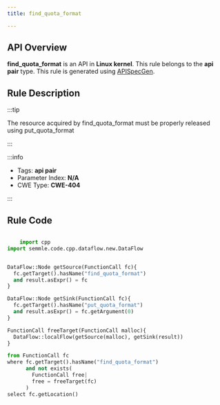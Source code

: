 ```yaml
---
title: find_quota_format

---
```



## API Overview
**find_quota_format** is an API in **Linux kernel**. This rule belongs to the **api pair** type. This rule is generated using [APISpecGen](../../tools/APISpecGen).
## Rule Description

:::tip

The resource acquired by find_quota_format must be properly released using put_quota_format

:::

:::info

- Tags: **api pair**
- Parameter Index: **N/A**
- CWE Type: **CWE-404**

:::

## Rule Code
```python

    import cpp
import semmle.code.cpp.dataflow.new.DataFlow


DataFlow::Node getSource(FunctionCall fc){
  fc.getTarget().hasName("find_quota_format")
  and result.asExpr() = fc
}

DataFlow::Node getSink(FunctionCall fc){
  fc.getTarget().hasName("put_quota_format")
  and result.asExpr() = fc.getArgument(0)
}

FunctionCall freeTarget(FunctionCall malloc){
  DataFlow::localFlow(getSource(malloc), getSink(result))
}

from FunctionCall fc
where fc.getTarget().hasName("find_quota_format")
      and not exists(
        FunctionCall free| 
        free = freeTarget(fc)
      )
select fc.getLocation()

    
```
